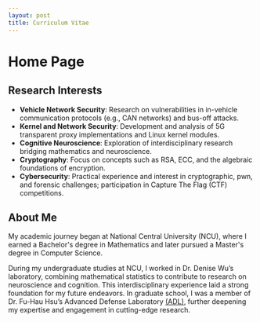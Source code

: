 ```yaml
---
layout: post
title: Curriculum Vitae
---
```

# Home Page


## Research Interests

+ **Vehicle Network Security**: Research on vulnerabilities in in-vehicle communication protocols (e.g., CAN networks) and bus-off attacks.
+ **Kernel and Network Security**: Development and analysis of 5G transparent proxy implementations and Linux kernel modules.
+ **Cognitive Neuroscience**: Exploration of interdisciplinary research bridging mathematics and neuroscience.
+ **Cryptography**: Focus on concepts such as RSA, ECC, and the algebraic foundations of encryption.
+ **Cybersecurity**: Practical experience and interest in cryptographic, pwn, and forensic challenges; participation in Capture The Flag (CTF) competitions.

## About Me 
My academic journey began at National Central University (NCU), where I earned a Bachelor's degree in Mathematics and later pursued a Master's degree in Computer Science.

During my undergraduate studies at NCU, I worked in Dr. Denise Wu’s laboratory, combining mathematical statistics to contribute to research on neuroscience and cognition. This interdisciplinary experience laid a strong foundation for my future endeavors. In graduate school, I was a member of Dr. Fu-Hau Hsu’s Advanced Defense Laboratory [(ADL)](https://adl.tw/faculty), further deepening my expertise and engagement in cutting-edge research.


<!-- ## Education
2023-2025 | **National Central University, TWN** | MS, Computer Science and Information Engineering|
  - Lab : Advanced Defense Lab led by [**Dr. Fu-Hau Hsu**](https://staff.csie.ncu.edu.tw/hsufh/)
  - GPA : 3.56

 2018-2022 | **National Central University, TWN** | BS, Mathematics|
  - Minored in Computer Science
  - GPA : 3.42 (Ranked Overall 3rd)

## Thesis (Processing)
* Topic : Real-Time Detection of Attack Features in Automotive Protocols
* Abstract : 


## Research Experience
- 2024 FEB. - CURRENT | **Industrial Technology Research Institute (IRTI), TWN**
    * PT Assistant, Transparent Proxy in 5G Communication

- 2020 Jul. – 2022 Sep. | **National Central Universit, TWN**
    * Research Assistant, Insitute of Cognitive Neuroscience 
- 2021 Jul. – 2022 Feb. | **National Science Council Research, TWN**  
    * Topic: Using the Simon and SNARC Effect to Examine Shared Spatial Representations in Human-Computer Collaboration
    * Advisor: **Dr. Denise Wu**



## Teaching Experience
- 2023 Spring	| **National Central University, TWN**
    * Teaching Assistant, Computer Science & Information Engineering
    * Principle of Programming Language, an undergraduate course averaging 150 students per semester.
    * Developed quizzes, exams, and homework

- 2022 Sep - CURRENT | **High School Math and Physics, TWN**
    * Tutor, Freelancer



## Conference Abstracts
### 2021
1. 	Lee R. -J., ***Wong, K.-J***., Li, J. -C., & Wu, D. H. (2021, May). Elderly participants share spatial representations with an inanimate partner. Poster presented in the International Convention of Psychological Science. (Virtual Meeting)
2.	Li, J. -C., Lee R. -J.,***Wong, K.-J.***, & Wu, D. H. (2021, March). Shared and unshared spatial representation between computers and humans. Poster presented in the 2021 Annual Meeting of Taiwan Society of Cognitive Neuroscience. (Virtual Meeting)



## Curriculum Projects
* 2024 Spring	Developing embedded OS on Raspberry PI
  
* 2023 Autumn	Adding a new Linux Syscall to Kernel
  
* 2023 Spring	UML Editor in Object-Oriented Design
  
* 2022 Spring	Developing a Card gameplay in x64-Assembly


## Languages
<!-- | Languages    | Reading   | Listening   | Writing | Speaking |
|:------------:|:---------:|:----------:|:-------:|:--------:|
| Mandarin     | Native Speaker   | Native Speaker      | Native Speaker  | Native Speaker   |
| English      | Advanced    | Advanced      | Intermediate | Intermediate |
| German       | Elementary        | Elementary      | Elementary     | Elementary       | -->

<!-- - Mandarin(Traditional Chinese)	| Native language
- English	| Intermediate Listener, Speaking and Writing Advanced Reading
- German	| Novice Listener, Speaking, Reading and Writing  -->



<!--## Computer Skills
 | Category              | Skills/Tools                           |
|-----------------------|----------------------------------------|
| Programming Languages | C/C++, x64-Assembly, Python, Java      |
| Operating Systems     | Linux, Windows                        |
| Development Tools     | GitHub, VS Code                       |
| Dev Boards            | Arduino, ESP32, Raspberry Pi 3        |
| Additional Skills     | Wireshark, SDK, IDA Pro               | 
- Programming Language :C/C++ , x64-Assembly , Python, Java
- Operating Systems　:	Linux , Windows
- Development Tools	: Github , VScode
- Dev Boards :Arduino , ESP32 , Raspberry Pi 3
- Additional Skills	: Wireshark, SDK, IDA Pro


## Extracurricular Experience
- 2024	Participating HICTON (Hacks In Taiwan Conference)
- 2023 	2023 Cyber Security Competition hold by Ministry of Digital Affairs (Rank : 30/199)
- 2022~2024	National Student Competition of Music : Annual the highest distinctive awards -->
